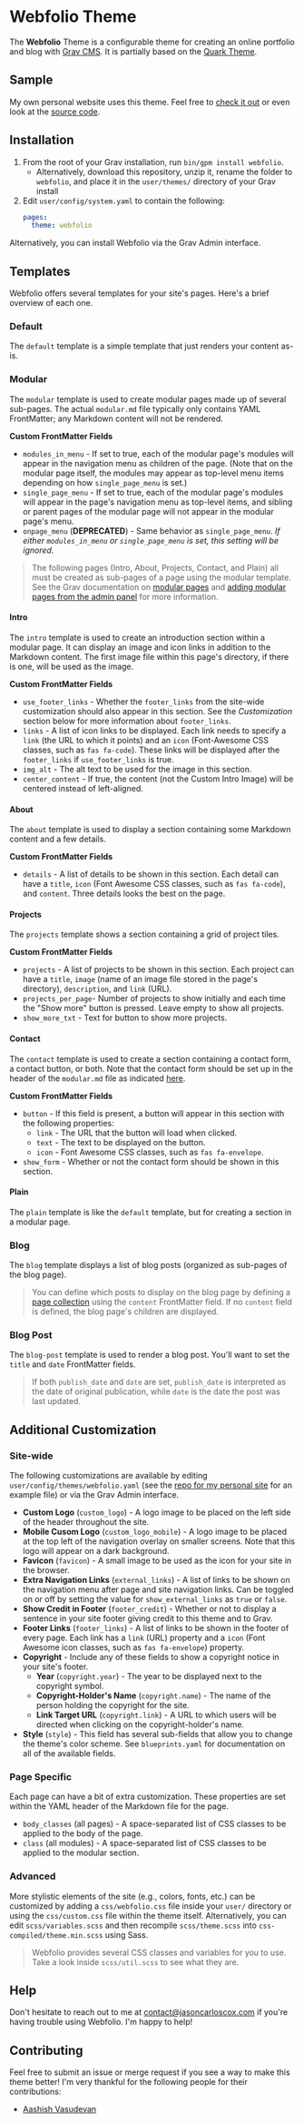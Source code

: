 # Webfolio Theme

The **Webfolio** Theme is a configurable theme for creating an online portfolio and blog with [Grav CMS](http://github.com/getgrav/grav). It is partially based on the [Quark Theme](https://github.com/getgrav/grav-theme-quark).

## Sample

My own personal website uses this theme. Feel free to [check it out](https://jasoncarloscox.com) or even look at the [source code](https://github.com/jasonccox/personal-site).

## Installation

1. From the root of your Grav installation, run `bin/gpm install webfolio`.
   - Alternatively, download this repository, unzip it, rename the folder to `webfolio`, and place it in the `user/themes/` directory of your Grav install
2. Edit `user/config/system.yaml` to contain the following:
	```yaml
	pages:
      theme: webfolio
	```

Alternatively, you can install Webfolio via the Grav Admin interface.

## Templates

Webfolio offers several templates for your site's pages. Here's a brief overview of each one.

### Default

The `default` template is a simple template that just renders your content as-is.

### Modular

The `modular` template is used to create modular pages made up of several sub-pages. The actual `modular.md` file typically only contains YAML FrontMatter; any Markdown content will not be rendered.

**Custom FrontMatter Fields**
- `modules_in_menu` - If set to true, each of the modular page's modules will appear in the navigation menu as children of the page. (Note that on the modular page itself, the modules may appear as top-level menu items depending on how `single_page_menu` is set.)
- `single_page_menu` - If set to true, each of the modular page's modules will appear in the page's navigation menu as top-level items, and sibling or parent pages of the modular page will not appear in the modular page's menu.
- `onpage_menu` (**DEPRECATED**) - Same behavior as `single_page_menu`. *If either `modules_in_menu` or `single_page_menu` is set, this setting will be ignored.*

> The following pages (Intro, About, Projects, Contact, and Plain) all must be created as sub-pages of a page using the modular template. See the Grav documentation on [modular pages](https://learn.getgrav.org/16/content/modular) and [adding modular pages from the admin panel](https://learn.getgrav.org/16/admin-panel/page#add-modular-page) for more information.

#### Intro

The `intro` template is used to create an introduction section within a modular page. It can display an image and icon links in addition to the Markdown content. The first image file within this page's directory, if there is one, will be used as the image.

**Custom FrontMatter Fields**
- `use_footer_links` - Whether the `footer_links` from the site-wide customization should also appear in this section. See the *Customization* section below for more information about `footer_links`.
- `links` - A list of icon links to be displayed. Each link needs to specify a `link` (the URL to which it points) and an `icon` (Font-Awesome CSS classes, such as `fas fa-code`). These links will be displayed after the `footer_links` if `use_footer_links` is true.
- `img_alt` - The alt text to be used for the image in this section.
- `center_content` - If true, the content (not the Custom Intro Image) will be centered instead of left-aligned.

#### About

The `about` template is used to display a section containing some Markdown content and a few details.

**Custom FrontMatter Fields**
- `details` - A list of details to be shown in this section. Each detail can have a `title`, `icon` (Font Awesome CSS classes, such as `fas fa-code`), and `content`. Three details looks the best on the page.

#### Projects

The `projects` template shows a section containing a grid of project tiles.

**Custom FrontMatter Fields**
- `projects` - A list of projects to be shown in this section. Each project can have a `title`, `image` (name of an image file stored in the page's directory), `description`, and `link` (URL).
- `projects_per_page`- Number of projects to show initially and each time the "Show more" button is pressed. Leave empty to show all projects.
- `show_more_txt` - Text for button to show more projects.

#### Contact

The `contact` template is used to create a section containing a contact form, a contact button, or both. Note that the contact form should be set up in the header of the `modular.md` file as indicated [here](https://learn.getgrav.org/16/forms/forms/how-to-forms-in-modular-pages).

**Custom FrontMatter Fields**
- `button` - If this field is present, a button will appear in this section with the following properties:
    - `link` - The URL that the button will load when clicked.
    - `text` - The text to be displayed on the button.
    - `icon` - Font Awesome CSS classes, such as `fas fa-envelope`.
- `show_form` - Whether or not the contact form should be shown in this section.

#### Plain

The `plain` template is like the `default` template, but for creating a section in a modular page.

### Blog

The `blog` template displays a list of blog posts (organized as sub-pages of the blog page).

> You can define which posts to display on the blog page by defining a [page collection](https://learn.getgrav.org/16/content/collections) using the `content` FrontMatter field. If no `content` field is defined, the blog page's children are displayed.

### Blog Post

The `blog-post` template is used to render a blog post. You'll want to set the `title` and `date` FrontMatter fields.

> If both `publish_date` and `date` are set, `publish_date` is interpreted as the date of original publication, while `date` is the date the post was last updated.

## Additional Customization

### Site-wide

The following customizations are available by editing `user/config/themes/webfolio.yaml` (see the [repo for my personal site](https://github.com/jasonccox/personal-site) for an example file) or via the Grav Admin interface.

- **Custom Logo** (`custom_logo`) - A logo image to be placed on the left side of the header throughout the site.
- **Mobile Cusom Logo** (`custom_logo_mobile`) - A logo image to be placed at the top left of the navigation overlay on smaller screens. Note that this logo will appear on a dark background.
- **Favicon** (`favicon`) - A small image to be used as the icon for your site in the browser.
- **Extra Navigation Links** (`external_links`) - A list of links to be shown on the navigation menu after page and site navigation links. Can be toggled on or off by setting the value for `show_external_links` as `true` or `false`.
- **Show Credit in Footer** (`footer_credit`) - Whether or not to display a sentence in your site footer giving credit to this theme and to Grav.
- **Footer Links** (`footer_links`) - A list of links to be shown in the footer of every page. Each link has a `link` (URL) property and a `icon` (Font Awesome icon classes, such as `fas fa-envelope`) property.
- **Copyright** - Include any of these fields to show a copyright notice in your site's footer.
  - **Year** (`copyright.year`) - The year to be displayed next to the copyright symbol.
  - **Copyright-Holder's Name** (`copyright.name`) - The name of the person holding the copyright for the site.
  - **Link Target URL** (`copyright.link`) - A URL to which users will be directed when clicking on the copyright-holder's name.
- **Style** (`style`) - This field has several sub-fields that allow you to change the theme's color scheme. See `blueprints.yaml` for documentation on all of the available fields.

### Page Specific

Each page can have a bit of extra customization. These properties are set within the YAML header of the Markdown file for the page.

- `body_classes` (all pages) - A space-separated list of CSS classes to be applied to the body of the page.
- `class` (all modules) - A space-separated list of CSS classes to be applied to the modular section.

### Advanced

More stylistic elements of the site (e.g., colors, fonts, etc.) can be customized by adding a `css/webfolio.css` file inside your `user/` directory or using the `css/custom.css` file within the theme itself. Alternatively, you can edit `scss/variables.scss` and then recompile `scss/theme.scss` into `css-compiled/theme.min.scss` using Sass.

> Webfolio provides several CSS classes and variables for you to use. Take a look inside `scss/util.scss` to see what they are.

## Help

Don't hesitate to reach out to me at [contact@jasoncarloscox.com](mailto:contact@jasoncarloscox.com) if you're having trouble using Webfolio. I'm happy to help!

## Contributing

Feel free to submit an issue or merge request if you see a way to make this theme better! I'm very thankful for the following people for their contributions:
- [Aashish Vasudevan](https://github.com/aashishvasu)
